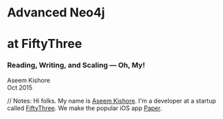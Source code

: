 <!-- TITLE -->

<!-- .slide: class="title" -->

# <span class="red">Advanced Neo4j</span>
# <span class="green">at FiftyThree</span>

### Reading, Writing, and Scaling — Oh, My!

Aseem Kishore<br/>
Oct 2015<br/>

// Notes:
Hi folks. My name is [Aseem Kishore](http://aseemk.com/). I'm a developer at a startup called [FiftyThree](http://www.fiftythree.com/about). We make the popular iOS app [Paper](http://www.fiftythree.com/paper).


<!-- INTRO: FIFTYTHREE -->

<!-- .slide: data-background="/images/advanced-neo4j/paper-1440.png" data-background-transition="convex" -->

<p class="stretch"><a href="https://player.vimeo.com/video/138268307?autoplay=1" style="color: transparent; display: block; width: 100%; height: 100%;">&nbsp;</a></p>

// Notes:
Paper is an app for quickly capturing ideas. Whether your idea is a text note, a photo, a sketch — or any combination of those — we aim for Paper to be both the fastest and simplest way to get it recorded.
<p/>
Be sure to [watch the video](https://vimeo.com/138268307).


<!-- INTRO: THIS TALK -->

<!-- .slide: class="big-list" -->

# This Talk

<ul class="fragment fade-in">
<li>Reading <em class="fragment">&rarr; Consistency</em></li>
<li>Writing <em class="fragment">&rarr; Atomicity</em></li>
</ul>

// Notes:
I've given two other talks here at past GraphConnects. With both, I tried to focus on things that weren't typically covered in blog posts, tutorials, etc.
<p/>
This talk is no different — but it has "advanced" in the title. That's because in this case, these are things that I didn't discover on my own; I learned them through my awesome colleagues, all of whom brought with them a wealth of knowledge and experience from other databases. And I don't hear the Neo4j community discussing these things *at all* — even though they feel pretty fundamental — so I hope you'll find this educational and valuable.
<p/>
So I'm going to focus on just two things in this talk, and both seem pretty basic on the surface. But when you dive deep, each has significant subtleties relating to fundamental concepts you might be taking for granted.


<!-- .slide: class="subtitle" -->

## <span class="red">Reading</span> &rarr; <span class="green">Consistency</span>

### <!-- .element: class="fragment" --> 🎩 [Dave Stern](https://paper.fiftythree.com/davestern) & [Matt Cox](https://paper.fiftythree.com/mcox) 👏

// Notes:
So let's start with reading data, and what it means with respect to consistency.
<p/>
All of my knowledge here is thanks to my colleague Dave, and our latest and greatest setup is thanks to my colleague Matt.


<!-- HA DIAGRAM: IMAGE 3 -->

<!-- .slide: data-background="/images/advanced-neo4j/ha-setup-3.jpeg" data-background-transition="convex" -->

<p class="stretch"><a href="https://paper.fiftythree.com/aseemk/6953178" style="color: transparent; display: block; width: 100%; height: 100%;">&nbsp;</a></p>

// Notes:
Here's a typical cluster setup: a master, at least two slaves, and a load balancer like HAProxy handling the requests. To take advantage of the cluster for scale, not just resilience, you typically split the traffic between the master and the slaves.


<!-- .slide: class="big-code" data-transition="fade" -->

`X-Query-Type: read|write`

&nbsp;

<code>&nbsp;</code>

// Notes:
The typical way of splitting the traffic is based on whether the query is a read query or write one. Reads get sent to slaves; writes to the master.
<p/>
(Given that Cypher calls are all `POST` requests, the [recommended way](http://blog.armbruster-it.de/2015/08/neo4j-and-haproxy-some-best-practices-and-tricks/) of determining read vs. write is to just send an explicit header with every query.)


<!-- .slide: class="big-code" data-transition="fade" -->

<p><strike class="no">`X-Query-Type: read|write`</strike></p>

&nbsp;

<span class="green">`X-Query-Consistency: strong|weak`</span>

// Notes:
We've learned at FiftyThree that the better way to think about it is through consistency. Writes always need to be strongly consistent, but some reads do too. And all strongly consistent queries should get sent to the master.
<p/>
It's also worthwhile making consistency a separate concept from read/write. We support entering a read-only maintenance mode in our service, and in that mode, we reject write queries, but still accept strongly consistent read queries.


<!-- PAPER APP SCREENSHOTS -->

<!-- .slide: class="table-images" -->

<table>
<tr>
<td>
![Paper sign-up screen](/images/advanced-neo4j/paper-app-signup.png)
</td>
<td class="fragment">
![Paper follow profile](/images/advanced-neo4j/paper-app-follow.png)
</td>
</tr>
</table>

// Notes:
Here are two examples where we need strongly consistent reads:
<p/>
- Right after you sign up (which creates a user node in our db), the very next request — auth'ed as your new account — should succeed in finding you.
<p/>
- Right after you follow someone, the very next home stream request — which Paper might immediately make on your behalf — should include that person's content.


## Per-user
## <span class="green">read-after-write</span>
## consistency

// Notes:
We saw a pattern in cases like those and others: when a given user does a write, *their* immediately subsequent read queries should be strongly consistent.
<p/>
"I don't need to see the effects of someone else's actions right away (because I'm not aware of those actions). But I *should* see the effects of *my* actions right away — because I made them."


<!-- .slide: class="medium-code" -->

```
getConsistency = (req) ->
    if req.method in ['GET', 'HEAD']
        (recentlyWrote req.user) ? 'strong' : 'weak'
    else
        'strong'

recentlyWrote = (user) ->
    return false if not user
    (Date.now() - user.lastWroteAt) < THRESHOLD

recordWrite = (req) ->
    return if not req.user
    return if req.method in ['GET', 'HEAD']

    req.user.lastWroteAt = Date.now()
    req.user.save()
```

// Notes:
So we achieved read-after-write consistency by persisting a "last wrote" time per user, updating that on every write\*, and on every request, checking that value for the user making the request, to see if we should make the request's queries with strong or weak consistency.
<p/>
\*We actually do this by injecting a bit of Cypher into all Cypher write calls, so that this is both atomic and efficient. It was just easier to illustrate this concept with simple code.


<!-- .slide: class="medium-code" -->

```
initReq = (req) ->
    authToken = parseAuthHeader req

    req.user = User.getByAuthToken authToken,
        {consistency: 'strong'}

    req.consistency = getConsistency req
```

// Notes:
Importantly, this implies that we should be reading this timestamp *with strong consistency*.
<p/>
We store this timestamp along with all other account data in Neo4j, so that means we make all auth lookups — read queries — with strong consistency.
<p/>
These lookup queries are very simple and fast, so they haven't been an issue for us. But if they do become an issue, we could offload auth data to a different datastore, e.g. DynamoDB or Redis.


<!-- .slide: class="medium-code" -->

```
recentlyWrote = (user) ->
    return false if not user
    (Date.now() - user.lastWroteAt) < THRESHOLD
```

`THRESHOLD = ?` <!-- .element: class="fragment" -->

// Notes:
Going back to the notion of "recently wrote", what threshold should we use exactly?


<!-- .slide: class="medium-code" -->

```
AnsibleBOT [10:30 PM]
Slave Lag Report:
production-02 (M): 87860743
production-03 (S): 87860748 [-5]
production-01 (S): 87860748 [-5]

AnsibleBOT [10:45 PM]
Slave Lag Report:
production-02 (M): 87863270
production-01 (S): 87863281 [-11]
production-03 (S): 87863289 [-19]

AnsibleBOT [11:00 PM]
Slave Lag Report:
production-02 (M): 87865973
production-01 (S): 87865973 [0]
production-03 (S): 87865973 [0]
```

// Notes:
That's a tough question to answer, with no easy formula. It ultimately depends on slave lag: how far your slaves typically lag behind the master, and the rate at which they catch up and process new transactions.
<p/>
It's possible (though not easy) to monitor this data in Neo4j, via each instance's "last committed transaction ID". We dug into this data and for now, just sample it every 15 minutes and send the numbers to a Slack channel, so we can keep our finger on the pulse.
<p/>
Here's a random snippet. As you can see, the slave lag fluctuates, but it's nice and small relative to the rate of transactions being added.
<p/>
It's important to test this under load and scale, to make sure that your slaves don't start lagging more and more, hopelessly behind and never catching up. Neo4j recently had a bug that would cause that to happen; it's thankfully now fixed in 2.2.6.


<!-- .slide: class="medium-code" -->

<pre><code># The interval at which slaves will pull updates from the master. Comment out
# the option to disable periodic pulling of updates. Unit is seconds.
<span class="green">ha.pull_interval=10</span>

# Amount of slaves the master will try to push a transaction to upon commit
# (default is 1). The master will optimistically continue and not fail the
# transaction even if it fails to reach the push factor. Setting this to 0 will
# increase write performance when writing through master but could potentially
# lead to branched data (or loss of transaction) if the master goes down.
<span class="red">#ha.tx_push_factor=1</span>

# Strategy the master will use when pushing data to slaves (if the push factor
# is greater than 0). There are two options available "fixed" (default) or
# "round_robin". Fixed will start by pushing to slaves ordered by server id
# (highest first) improving performance since the slaves only have to cache up
# one transaction at a time.
<span class="red">#ha.tx_push_strategy=fixed</span>
</code></pre>

// Notes:
A few important HA configs also come into play: push factor, push strategy, and pull interval. This snippet is the default that shipped with Neo4j 2.2.3.
<p/>
As you can see, the default behavior may not be ideal for your needs. It wasn't for us — we were on a pull interval of 10 seconds (with a push factor of 0) for a long time. Only recently did we revisit this with support, and we're now at 500ms (still with a push factor of 0\*).
<p/>
Given this info, and the fact that we don't see significant slave lag in production, we currently set our read-after-write "recency" threshold to 2 seconds — a few comfortable multiples of the pull interval.
<p/>
\*A push factor of 0 has been the official recommendation from the Neo4j team to us, and I can't say I still totally understand why. In general though, it's important to realize that pushes are async and optimistic, so they don't serve the purpose of durability. (And indeed, data loss/branching can occur in some master failures.) I'm looking forward to the revamped quorum-based clustering in Neo4j 3.0!


## Per-user
## <span class="green">read-after-<span class="red">read</span></span>
## consistency

// Notes:
Finally, we also know it's possible for users to see inconsistent data between *reads*, if one read goes to slave A, the next goes to slave B, and the two slaves aren't in sync.


<!-- .slide: class="medium-code" -->

`X-User-Id: 12345678`

```
stick-table type string size 1m expire 5m store server_id,conn_cnt,sess_cnt
stick on hdr(X-User-Id)
```

// Notes:
Because our slave lag is nice and low today, we haven't felt this issue so far. But if we do, one way to solve it would be to introduce slave stickiness based on the user: for weakly consistent reads, always route a given user's queries to the same slave.


# Takeaways

<p class="fragment">
Split on <span class="green">consistency</span>, not read vs. write
</p>

<p class="fragment">
Track user last write time, for <span class="green">read-after-write</span> consistency
</p>

<p class="fragment">
Monitor and tune <span class="green">slave lag</span>, via push/pull configs
</p>

<p class="fragment">
Stick slaves by user, for <span class="green">read-after-read</span> consistency
</p>


<!-- .slide: class="subtitle" -->

## <span class="red">Writing</span> &rarr; <span class="green">Atomicity</span>

### <!-- .element: class="fragment" --> 🎩 [Ryan Weingast](https://paper.fiftythree.com/ryan) 👏

// Notes:
Let's switch gears to writes, and the associated subtleties that come up relating to atomicity.
<p/>
Many props to my colleague Ryan, who discovered and taught me most of this.


<!-- FOLLOW DIAGRAM -->

<!-- .slide: data-background="/images/advanced-neo4j/following-2.jpeg" data-background-transition="convex" -->

<p class="stretch"><a href="https://paper.fiftythree.com/aseemk/6962249" style="color: transparent; display: block; width: 100%; height: 100%;">&nbsp;</a></p>

// Notes:
In Paper, like any other social app, you can follow other users. So we want to create and remove `follows` relationships between users. We also want to increment and decrement `numFollowers` and `numFollowing` stats on those users whenever we do that.


<!-- .slide: class="big-code" data-transition="fade" -->

`SET u.numFollowers = u.numFollowers + 1`

// Notes:
So let's start with the straightforward stat updates. Here's a simple line of Cypher. Does it do what you expect?


<!-- .slide: class="big-list" data-transition="fade" -->

`c = c + 1`

// Notes:
Here's an equivalent line of code in your favorite programming language. If you've ever done multithreaded programming, this surely looks familiar.


<!-- LOCKING DIAGRAM: IMAGE 1 -->

<!-- .slide: data-background="/images/advanced-neo4j/locking-1.jpeg" data-background-transition="none" -->

<p class="stretch"><a href="https://paper.fiftythree.com/aseemk/6961461" style="color: transparent; display: block; width: 100%; height: 100%;">&nbsp;</a></p>

// Notes:
Here are the steps that those operations break down into, visualized. Easy enough when considering one call in isolation.


<!-- LOCKING DIAGRAM: IMAGE 2 -->

<!-- .slide: data-background="/images/advanced-neo4j/locking-2.jpeg" data-background-transition="none" -->

<p class="stretch"><a href="https://paper.fiftythree.com/aseemk/6961470" style="color: transparent; display: block; width: 100%; height: 100%;">&nbsp;</a></p>

// Notes:
If the operation is called twice, and the individual steps happen in grouped sequence, that's great.


<!-- LOCKING DIAGRAM: IMAGE 3 -->

<!-- .slide: data-background="/images/advanced-neo4j/locking-3.jpeg" data-background-transition="none" -->

<p class="stretch"><a href="https://paper.fiftythree.com/aseemk/6961504" style="color: transparent; display: block; width: 100%; height: 100%;">&nbsp;</a></p>

// Notes:
But more realistically, especially at scale, there's no guarantee that the steps will happen in grouped sequence. If the two calls are running in parallel, and both reads happen before either write, then we run into this classic race condition.


<blockquote>
Transactions in Neo4j use a <span class="red">read-committed</span> isolation level...
</blockquote>

<blockquote class="fragment">
Data retrieved by traversals is <span class="red">not protected</span> from modification by other transactions.
</blockquote>

<blockquote class="fragment">
<span class="red">Only write locks</span> are acquired and held until the end of the transaction.
</blockquote>

// Notes:
It turns out that this *can* and *does* happen with the previous Cypher example, because Neo4j uses what's known as a "read-committed" [isolation level](https://en.wikipedia.org/wiki/Isolation_(database_systems)).
<p/>
These are quotes from the Neo4j manual, under the [Transactions](http://neo4j.com/docs/stable/transactions.html) section.


<!-- LOCKING DIAGRAM: IMAGE 1 -->

<!-- .slide: data-background="/images/advanced-neo4j/locking-1.jpeg" data-background-transition="none" -->

<p class="stretch"><a href="https://paper.fiftythree.com/aseemk/6961461" style="color: transparent; display: block; width: 100%; height: 100%;">&nbsp;</a></p>

// Notes:
So going back to a simple operation by itself...


<!-- LOCKING DIAGRAM: IMAGE 4 -->

<!-- .slide: data-background="/images/advanced-neo4j/locking-4.jpeg" data-background-transition="none" -->

<p class="stretch"><a href="https://paper.fiftythree.com/aseemk/6961137" style="color: transparent; display: block; width: 100%; height: 100%;">&nbsp;</a></p>

// Notes:
...The entire operation is a transaction in Neo4j, but a lock is only taken at the end with the write.


<!-- LOCKING DIAGRAM: IMAGE 3 -->

<!-- .slide: data-background="/images/advanced-neo4j/locking-3.jpeg" data-background-transition="none" -->

<p class="stretch"><a href="https://paper.fiftythree.com/aseemk/6961504" style="color: transparent; display: block; width: 100%; height: 100%;">&nbsp;</a></p>

// Notes:
So when two operations run concurrently...


<!-- LOCKING DIAGRAM: IMAGE 6 -->

<!-- .slide: data-background="/images/advanced-neo4j/locking-6.jpeg" data-background-transition="none" -->

<p class="stretch"><a href="https://paper.fiftythree.com/aseemk/6961439" style="color: transparent; display: block; width: 100%; height: 100%;">&nbsp;</a></p>

// Notes:
...We can now see why the lock at the end is ineffective in preventing the race condition.


<blockquote>
This type of isolation is weaker than serialization, but offers <span class="green">significant performance advantages</span>...
</blockquote>

<blockquote class="fragment">
One can <span class="green">manually acquire write locks</span> on nodes and relationships to achieve higher levels of isolation.
</blockquote>

// Notes:
Fortunately, the Neo4j manual acknowledges this default behavior, arguing it's a reasonable trade-off, and notes that you can still achieve higher isolation manually.


<!-- LOCKING DIAGRAM: IMAGE 4 -->

<!-- .slide: data-background="/images/advanced-neo4j/locking-4.jpeg" data-background-transition="none" -->

<p class="stretch"><a href="https://paper.fiftythree.com/aseemk/6961137" style="color: transparent; display: block; width: 100%; height: 100%;">&nbsp;</a></p>

// Notes:
So let's do that. We'll scrap the increment to simplify the illustration (it doesn't affect things here). And then if we add a write before the read...


<!-- LOCKING DIAGRAM: IMAGE 7 -->

<!-- .slide: data-background="/images/advanced-neo4j/locking-7.jpeg" data-background-transition="none" -->

<p class="stretch"><a href="https://paper.fiftythree.com/aseemk/6961680" style="color: transparent; display: block; width: 100%; height: 100%;">&nbsp;</a></p>

// Notes:
...We get the lock at the *beginning* of the transaction, which is what we want.


<!-- LOCKING DIAGRAM: IMAGE 6 -->

<!-- .slide: data-background="/images/advanced-neo4j/locking-6.jpeg" data-background-transition="none" -->

<p class="stretch"><a href="https://paper.fiftythree.com/aseemk/6961439" style="color: transparent; display: block; width: 100%; height: 100%;">&nbsp;</a></p>

// Notes:
So applying the same approach to the concurrent transactions...


<!-- LOCKING DIAGRAM: IMAGE 8 -->

<!-- .slide: data-background="/images/advanced-neo4j/locking-8.jpeg" data-background-transition="none" -->

<p class="stretch"><a href="https://paper.fiftythree.com/aseemk/6962004" style="color: transparent; display: block; width: 100%; height: 100%;">&nbsp;</a></p>

// Notes:
...We get guaranteed serialization, even if both transactions begin at the same time.


<!-- .slide: class="big-code" data-transition="fade" -->

```
SET u.numFollowers = u.numFollowers + 1
```

// Notes:
So going back to our simple Cypher example, we now know we need to take a write lock before we do this read, but how?


<blockquote>
Locks are acquired at the <span class="green">Node</span> and <nobr><span class="green">Relationship</span> level.</nobr>
</blockquote>

<blockquote class="fragment">
When modifying a <span class="red">property</span> on a node or relationship, a write lock will be taken on the <span class="green">node</span> or <span class="green">relationship</span>.
</blockquote>

// Notes:
The same section of the Neo4j manual tells us that locks are held per node and relationship, and so modifying a property on a node means locking the node.


<!-- .slide: class="big-code" data-transition="fade" -->

<pre><code><span class="green">SET u._lock = true</span>
SET u.numFollowers = u.numFollowers + 1
</code></pre>

// Notes:
That means we can fix our Cypher increment by simply writing *any other property* first. (We use `_lock = true` to explicitly convey this purpose, but that's purely a convention.) This will lock the node before reading the `count` and incrementing it.


<!-- .slide: class="big-code" data-transition="fade" -->

<pre><code><span class="red">MATCH (u:User ...)</span>
SET u._lock = true
SET u.numFollowers = u.numFollowers + 1
</code></pre>

// Notes:
But of course, we need the node first. So we add a `MATCH`. That's fine, right?


<!-- .slide: class="big-code" data-transition="fade" -->

<pre><code>MATCH (u:User ...)
<span class="red">REMOVE u:User</span>
SET u:DeletedUser
</code></pre>

// Notes:
What happens if this other query runs concurrently? Then we're back to our race condition, because our first query may have already `MATCH`ed on the `:User` label before it was removed here.
<p/>
(Replacing labels like this is indeed what we do for soft deletes.)


<!-- .slide: class="big-code" data-transition="fade" -->

<pre><code>MATCH (u:User ...)
<span class="green">SET u._lock = true</span>
WITH u
<span class="green">WHERE (u:User)</span>
SET u.numFollowers = u.numFollowers + 1
</code></pre>

// Notes:
The fix is to note that any part of the `MATCH` that can change is *also* a read. So it, too, should be done after the write. In this case, that means to repeat/verify the read.
<p/>
This is known as [double-checked locking](https://en.wikipedia.org/wiki/Double-checked_locking).


<!-- .slide: class="big-code" data-transition="fade" -->

```
WHERE NOT (a) -[:follows]-> (b)
CREATE (a) -[:follows]-> (b)
```

// Notes:
What about relationships? Here's a common concept: ensure only one instance of a particular relationship.


<blockquote>
When <span class="red">creating</span> or <span class="red">deleting</span> a <span class="green">relationship</span>, <nobr>a write lock</nobr> will be taken on the <span class="green">relationship</span> <nobr>and <span class="red">both its nodes</span></nobr>.
</blockquote>

// Notes:
The Neo4j manual tells us that relationships are tied to nodes (makes sense!)...


<!-- .slide: class="big-code" data-transition="fade" -->

<pre><code><span class="green">SET a._lock = true
SET b._lock = true</span>
WHERE NOT (a) -[:follows]-> (b)
CREATE (a) -[:follows]-> (b)
</code></pre>

// Notes:
...So the fix here is to simply write any property to *both* the relationship's nodes, before seeing if the relationship exists.
<p/>
(To explain further, by taking these locks, you're ensuring that a relationship can't get created until you're done, since creating a relationship would need these locks.)


<!-- .slide: class="big-code" data-transition="fade" -->

```
MERGE (a) -[:follows]-> (b)
```

// Notes:
Fortunately for relationships, Neo4j's `MERGE` statement takes care of being properly atomic, taking write locks before reading the pattern.


<!-- .slide: class="big-code" data-transition="fade" -->

<pre><code><span class="red">MATCH (a:User ...)
MATCH (b:User ...)</span>
MERGE (a) -[:follows]-> (b)
</code></pre>

// Notes:
Except there too, if you only want to `MERGE` a specific part of the pattern (e.g. just the `follows` relationship in this case), and you're `MATCH`ing other parts which could change (e.g. the users' labels in this case)...


<!-- .slide: class="big-code" data-transition="fade" -->

<pre><code>MATCH (a:User ...)
MATCH (b:User ...)

<span class="green">SET a._lock = true
SET b._lock = true</span>
WITH a, b

<span class="green">WHERE (a:User) AND (b:User)</span>
MERGE (a) -[:follows]-> (b)
</code></pre>

// Notes:
...then you need to manually double-check lock in this case too, *even though* you're using `MERGE`.


<!-- .slide: class="big-code" data-transition="fade" -->

<pre><code>MATCH (a:User ...)
MATCH (b:User ...)

<span class="red">WHERE NOT (b) -[:blocks]-> (a)</span>
MERGE (a) -[:follows]-> (b)
</code></pre>

// Notes:
Even if changing labels etc. isn't an issue for you, these cases can still come up *across multiple relationships*.
<p/>
Here's a simple query to check whether someone is blocking you before you can follow them. In this case, you might see no `blocks` relationship, but then one could get added just before your `MERGE`.


<!-- .slide: class="big-code" data-transition="fade" -->

<pre><code>MATCH (a:User ...)
MATCH (b:User ...)

<span class="green">SET a._lock = true
SET b._lock = true</span>

WHERE NOT (b) -[:blocks]-> (a)
MERGE (a) -[:follows]-> (b)
</code></pre>

// Notes:
So the fix here is to take explicit locks on the nodes again, *even though* we're using `MERGE`.
<p/>
So however you slice it, `MERGE` is not a silver bullet for properly atomic writes.


<!-- .slide: id="deadlocks" class="medium-code" -->

<blockquote>
<span class="green">Deadlock detection</span> is built into the core transaction management.
</blockquote>

<pre class="fragment"><code><span class="red">Neo.TransientError.Transaction.DeadlockDetected:</span>
ForsetiClient[0] can't acquire ExclusiveLock{owner=ForsetiClient[1]}
on NODE(0), because holders of that lock are waiting for ForsetiClient[0].
Wait list: ExclusiveLock[ForsetiClient[1] waits for [0, 1, ]]
</code></pre>

// Notes:
Now, if you've ever worked with locks before, you know that taking *two* locks, not just one, is asking for trouble. And the more you take explicit locks, the more likely you are to run into issues across queries.
<p/>
Fortunately, Neo4j has deadlock detection built in. And it manifests in the form of these "deadlock detected" errors.


<!-- .slide: class="images" -->

[![Neo4j error classifications](/images/advanced-neo4j/error-classifications.png)](http://neo4j.com/docs/stable/status-codes.html)

[![Props for transient classification](/images/advanced-neo4j/error-classification-props.png)](https://github.com/neo4j/neo4j/issues/1922#issuecomment-77702559) <!-- .element: class="fragment" -->

// Notes:
Fortunately, these "deadlock detected" errors are formally returned as transient errors, encouraging clients to retry the call.
<p/>
As an aside, I think this error classification is awesome. Nice job to the team.


```
for numAttempts in [1..maxAttempts]

    try
        db.cypher query, params

    catch error
        if error.type isnt 'TransientError'
            throw error

        else if numAttempts >= maxAttempts
            throw error     # could wrap in "after N retries" error

        else
            # exponential backoff (in ms): 5, 15, 45, 135, 405
            backoff = Math.min MAX_BACKOFF, 5 * Math.pow 3, numAttempts - 1

            logger.warn 'Retrying query...',
                {query, params, error, numAttempts, maxAttempts, backoff}

            sleep backoff
```

// Notes:
So we retry as suggested. Here's roughly what our (pseudo)code looks like to execute Cypher queries with a retry loop for transient errors. Note the important exponential backoff.


<!-- .slide: class="medium-code" -->

```
isRetriable = (error) ->
    error.type is 'TransientError' or error.code in [
        'Neo.ClientError.Statement.EntityNotFound'
        'Neo.DatabaseError.Statement.ExecutionFailure'
        'Neo.DatabaseError.Transaction.CouldNotCommit'
    ] or isDbUnavailable error
```

// Notes:
In practice, we retry on a few other types of errors too, not just explicitly transient ones. These are due to Neo4j bugs, which we've reported — and which may have since been fixed. And `isDbUnavailable` is for detecting hiccups specific to our setup, e.g. HAProxy 502s and Node.js DNS errors.


<!-- .slide: class="images" -->

[![Neo4j error classifications](/images/advanced-neo4j/error-classifications.png)](http://neo4j.com/docs/stable/status-codes.html)

[![Effects on transaction](/images/advanced-neo4j/error-classification-effects.png)](http://neo4j.com/docs/stable/status-codes.html)

// Notes:
Retrying individual queries like that makes sense. But things change when you're working with transactional queries (i.e. making multiple queries within a single transaction).
<p/>
Notice how the manual ([now](https://github.com/neo4j/neo4j/issues/5258)) documents that *any* type of error is fatal to open transactions: the *entire transaction* will be rolled back on *any* query error.


<!-- .slide: class="medium-code" -->

```
User.delete = (id) ->
    transactWithRetries (tx) ->
        tx.cypher '...'
        ...     # application logic here
        tx.cypher '...'

transactWithRetries = (func) ->
    for numAttempts in [1..maxAttempts]

        try
            tx = db.beginTransaction()
            func tx
            tx.commit()

        catch error
            tx.rollback()
            ...     # same checks, backoff, etc.
```

// Notes:
This means that if you want to be robust to transient errors in a multi-query transaction, you have to retry *the whole transaction* — including any application logic within.
<p/>
So this is roughly what our (pseudo)code looks like to execute queries within retriable transactions. It's actually a fair bit more involved in practice (e.g. these transactional functions could be composed, but Neo4j doesn't support nested transactions, so we track depth and explicitly guard against outer transactions suppressing inner transactions’ errors, etc.), but the important high-level point is that individual queries *aren't* retried on their own. Maybe we'll open-source our full framework some day. =)
<p/>
One note on the explicit `tx.rollback()`: this is to ensure we immediately release any locks, rather than waiting potentially a whole minute for Neo4j to expire the transaction. We only do this because Neo4j didn't always auto-rollback transactions on errors as documented, but Neo4j 2.2.6+ supposedly fixes this.


[![XKCD Haskell comic](/images/advanced-neo4j/xkcd-haskell.png)](https://xkcd.com/1312/)

// Notes:
Just keep in mind that if your application code within a transaction has any side effects, e.g. modifying other data stores, enqueueing background work, emailing users, etc. you shouldn't naively retry those transactions. You only want to retry idempotent or side-effect-free transactions.


`/giphy phew`

&nbsp;

`/giphy spectrum` <!-- .element: class="fragment" -->

// Notes:
So that's obviously a lot to think about! And if even the simple following example has become significantly non-trivial, you can probably imagine how more complex queries quickly become hard to reason about. What all reads are we implicitly depending on? Which locks do we need to explicitly take? What contention will we then start to see? These questions rarely have simple answers.
<p/>
But the good news is that this is a spectrum of trade-offs, between simple and robust. You don't *have* to think about this everywhere. You can generally stick to simple, and use this locking knowledge as a tool when you need it. A few query helpers for common things like property updates and relationship management can also abstract away the complexity.


<blockquote>
While there is still some discussion about error handling semantics and we haven't looked into reordering our locks yet, these changes have <span class="green">dramatically decreased our error count</span> and helped ensure <span class="green">correctness and consistency</span> in our DB.
</blockquote>

<blockquote class="fragment">
I'd like to thank you and Chris for your guidance on this. It's always scary when the solid ground you stand on isn't as sure as you believed, but our system is in a <span class="green">better state now</span> and I feel better about <span class="green">continuing to build</span> on top of Neo4j :-)
</blockquote>

// Notes:
In the end, I agree with these sentiments from Ryan (quotes dug up from our support ticket on this): we work with the tools we have, and I'm pleased that we've been able to get our system running smoothly.
<p/>
The "you" is John Forrest, and "Chris" is Chris Leishman. Thanks guys!


<blockquote>
Locks are acquired at the <span class="green">Node</span> and <nobr><span class="green">Relationship</span> level.</nobr>
</blockquote>

// Notes:
I want to close this topic with one parting lesson, which can be derived from the locking behaviors we covered earlier.


<!-- .slide: class="big-code" -->

```
(:User)
 + lastWroteAt
 + latestBackupBlobId
 + numFollowers
```

```
(:User)
 -[:home_stream_next]->
 -[:notifications_next]->
```

// Notes:
Here's an example data model you might arrive at, for representing users and their associated data. (It's actually not too far from our own model.)
<p/>
You can see that there's a variety of data connected to users, across both properties and relationships.
<p/>
For the sake of illustration, I've picked things here that you could imagine having a reasonably high write throughput — particularly for power or popular users, and particularly since much of the data is modified by *others* (e.g. things that add to your home stream or notify you).


<blockquote>
When modifying a <span class="red">property</span> on a node or relationship, a write lock will be taken on the <span class="green">node</span> or <span class="green">relationship</span>.
</blockquote>

<blockquote>
When creating or deleting a <span class="green">relationship</span>, <nobr>a write lock</nobr> will be taken on the <span class="green">relationship</span> <nobr>and <span class="red">both its nodes</span></nobr>.
</blockquote>

// Notes:
We now know, though, that every property modification and new relationship means that the single node gets locked. That makes the single node an unnecessary bottleneck for conceptually disparate data.


<!-- .slide: class="big-code" -->

```
(:UserAccount)
 + lastWroteAt
 + latestBackupBlobId
```

```
(:UserProfile)
 + numFollowers
```

```
(:UserHomeStream)
 -[:home_stream_next]->
```

```
(:UserNotifications)
 -[:notifications_next]->
```

// Notes:
So perhaps it'd be worth breaking that node up into separate nodes, each having a smaller surface area (similar to separate tables in a relational db). The nodes would still be connected to each other 1:1, so you could still efficiently query across this data if you needed.
<p/>
As before, there exists a spectrum of trade-offs here, and you don't need to prematurely optimize in either direction. It's just good to be aware of the options, and have yet another tool at your disposal. =)
<p/>
(For what it's worth, we do still have the monolithic user node data model shown earlier, and it hasn't seemed like an issue in practice for us *yet*. But if I were starting fresh, I probably would split separate concerns into separate nodes from the start. I think it would encourage smaller APIs, as well as make it easier to extract data into separate data stores in the future if that became valuable.)


# Takeaways

<p class="fragment">
Ensure atomicity by taking <span class="green">write locks</span> early
</p>

<p class="fragment">
Verify implicit reads via <span class="green">double-check locking</span>
</p>

<p class="fragment">
Locks are held at the <span class="green">node</span> and <span class="green">relationship</span> level
</p>

<p class="fragment">
<span class="green">Retry with backoff</span> on transient errors
</p>

<p class="fragment">
<span class="green">Separate nodes</span> for finer-grained locking
</p>


# Thanks

...to Dave, Matt, and Ryan! =)

&nbsp;

### Twitter: [@aseemk](https://twitter.com/aseemk)
### GitHub: [@aseemk](https://github.com/aseemk)
### Email: [aseem@fiftythree.com](mailto:aseem@fiftythree.com)

&nbsp;

Questions?

